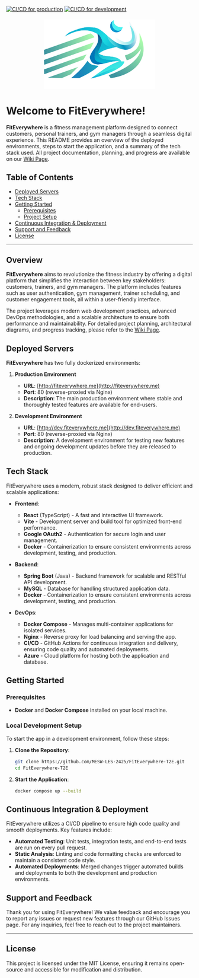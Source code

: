 [![CI/CD for production](https://github.com/MESW-LES-2425/FitEverywhere-T2E/actions/workflows/main.yml/badge.svg?branch=main)](https://github.com/MESW-LES-2425/FitEverywhere-T2E/actions/workflows/main.yml) [![CI/CD for development](https://github.com/MESW-LES-2425/FitEverywhere-T2E/actions/workflows/dev.yml/badge.svg?branch=dev)](https://github.com/MESW-LES-2425/FitEverywhere-T2E/actions/workflows/dev.yml)

<div style="text-align: center; margin-top: 20px">
    <img src="frontend/public/logo.svg" alt="logo" style="max-width: 300px;">
</div>

# Welcome to FitEverywhere!
**FitEverywhere** is a fitness management platform designed to connect customers, personal trainers, and gym managers through a seamless digital experience. This README provides an overview of the deployed environments, steps to start the application, and a summary of the tech stack used. All project documentation, planning, and progress are available on our [Wiki Page](https://github.com/MESW-LES-2425/FitEverywhere-T2E/wiki).


## Table of Contents
- [Deployed Servers](#deployed-servers)
- [Tech Stack](#tech-stack)
- [Getting Started](#getting-started)
  - [Prerequisites](#prerequisites)
  - [Project Setup](#local-development-setup)
- [Continuous Integration & Deployment](#continuous-integration--deployment)
- [Support and Feedback](#support-and-feedback)
- [License](#license)

---

## Overview

**FitEverywhere** aims to revolutionize the fitness industry by offering a digital platform that simplifies the interaction between key stakeholders: customers, trainers, and gym managers. The platform includes features such as user authentication, gym management, trainer scheduling, and customer engagement tools, all within a user-friendly interface.

The project leverages modern web development practices, advanced DevOps methodologies, and a scalable architecture to ensure both performance and maintainability. For detailed project planning, architectural diagrams, and progress tracking, please refer to the [Wiki Page](https://github.com/MESW-LES-2425/FitEverywhere-T2E/wiki).

## Deployed Servers

**FitEverywhere** has two fully dockerized environments:

1. **Production Environment**
    - **URL**: [http://fiteverywhere.me](http://fiteverywhere.me)
    - **Port**: 80 (reverse-proxied via Nginx)
    - **Description**: The main production environment where stable and thoroughly tested features are available for end-users.

2. **Development Environment**
    - **URL**: [http://dev.fiteverywhere.me](http://dev.fiteverywhere.me)
    - **Port**: 80 (reverse-proxied via Nginx)
    - **Description**: A development environment for testing new features and ongoing development updates before they are released to production.

## Tech Stack

FitEverywhere uses a modern, robust stack designed to deliver efficient and scalable applications:

- **Frontend**:
    - **React** (TypeScript) - A fast and interactive UI framework.
    - **Vite** - Development server and build tool for optimized front-end performance.
    - **Google OAuth2** - Authentication for secure login and user management.
    - **Docker** - Containerization to ensure consistent environments across development, testing, and production.

- **Backend**:
    - **Spring Boot** (Java) - Backend framework for scalable and RESTful API development.
    - **MySQL** - Database for handling structured application data.
    - **Docker** - Containerization to ensure consistent environments across development, testing, and production.

- **DevOps**:
    - **Docker Compose** - Manages multi-container applications for isolated services.
    - **Nginx** - Reverse proxy for load balancing and serving the app.
    - **CI/CD** - GitHub Actions for continuous integration and delivery, ensuring code quality and automated deployments.
    - **Azure** - Cloud platform for hosting both the application and database.

## Getting Started

### Prerequisites

- **Docker** and **Docker Compose** installed on your local machine.

### Local Development Setup

To start the app in a development environment, follow these steps:

1. **Clone the Repository**:
   ```bash
   git clone https://github.com/MESW-LES-2425/FitEverywhere-T2E.git
   cd FitEverywhere-T2E
   ```
2. **Start the Application**:
   ```bash
   docker compose up --build
   ```

## Continuous Integration & Deployment

FitEverywhere utilizes a CI/CD pipeline to ensure high code quality and smooth deployments. Key features include:
- **Automated Testing**: Unit tests, integration tests, and end-to-end tests are run on every pull request.
- **Static Analysis**: Linting and code formatting checks are enforced to maintain a consistent code style.
- **Automated Deployments**: Merged changes trigger automated builds and deployments to both the development and production environments.

## Support and Feedback

Thank you for using FitEverywhere! We value feedback and encourage you to report any issues or request new features through our GitHub Issues page. For any inquiries, feel free to reach out to the project maintainers.

---
## License

This project is licensed under the MIT License, ensuring it remains open-source and accessible for modification and distribution.
